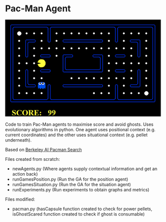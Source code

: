 # Pac-Man Agent

![Pac-Man Image](hardLayout.png)

Code to train Pac-Man agents to maximise score and avoid ghosts. Uses evolutionary algorithms in python. One agent uses positional context (e.g. current coordinates) and the other uses situational context (e.g. pellet underneath).

Based on [Berkeley AI Pacman Search](http://ai.berkeley.edu)

Files created from scratch:
- newAgents.py (Where agents supply contextual information and get an action back)
- runGamesPosition.py (Run the GA for the position agent)
- runGamesSituation.py (Run the GA for the situation agent)
- runExperiments.py (Run experiments to obtain graphs and metrics)

Files modified:
- pacman.py (hasCapsule function created to check for power pellets, 
isGhostScared function created to check if ghost is consumable)

